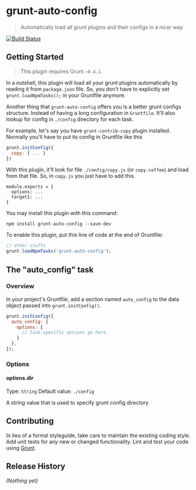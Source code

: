 # grunt-auto-config

> Automatically load all grunt plugins and their configs in a nicer way

[![Build Status](https://travis-ci.org/rezigned/grunt-auto-config.png)](https://travis-ci.org/rezigned/grunt-auto-config)

## Getting Started
> This plugin requires Grunt `~0.4.1`. 

In a nutshell, this plugin will load all your grunt plugins automatically by reading it from `package.json` file. So, you don't have to explicitly set `grunt.loadNpmTasks();` in your Gruntfile anymore.

Another thing that `grunt-auto-config` offers you is a better grunt configs structure. Instead of having a long configuration in `Gruntfile`. It'll also lookup for config in `./config` directory for each task.

For example, let's say you have `grunt-contrib-copy` plugin installed. Normally you'll have to put its config in Gruntfile like this

```js
grunt.initConfig({
  copy: { ... }
})
```

With this plugin, it'll look for file `./config/copy.js` (or `copy.coffee`) and load from that file. So, in `copy.js` you just have to add this.

```
module.exports = {
  options: ...
  target1: ...
}
```

You may install this plugin with this command:

```shell
npm install grunt-auto-config --save-dev
```

To enable this plugin, put this line of code at the end of Gruntfile:

```js
// other stuffs
grunt.loadNpmTasks('grunt-auto-config');
```

## The "auto_config" task

### Overview
In your project's Gruntfile, add a section named `auto_config` to the data object passed into `grunt.initConfig()`.

```js
grunt.initConfig({
  auto_config: {
    options: {
      // Task-specific options go here.
    }
  },
});
```

### Options

#### options.dir
Type: `String`
Default value: `./config`

A string value that is used to specify grunt config directory

## Contributing
In lieu of a formal styleguide, take care to maintain the existing coding style. Add unit tests for any new or changed functionality. Lint and test your code using [Grunt](http://gruntjs.com/).

## Release History
_(Nothing yet)_
